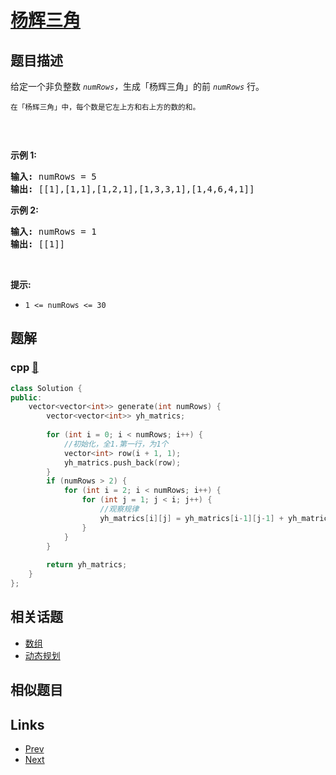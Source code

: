 
# [杨辉三角](https://leetcode-cn.com/problems/pascals-triangle)

## 题目描述

<p>给定一个非负整数 <em><code>numRows</code>，</em>生成「杨辉三角」的前 <em><code>numRows</code> </em>行。</p>

<p><small>在「杨辉三角」中，每个数是它左上方和右上方的数的和。</small></p>

<p><img alt="" src="https://pic.leetcode-cn.com/1626927345-DZmfxB-PascalTriangleAnimated2.gif" /></p>

<p> </p>

<p><strong>示例 1:</strong></p>

<pre>
<strong>输入:</strong> numRows = 5
<strong>输出:</strong> [[1],[1,1],[1,2,1],[1,3,3,1],[1,4,6,4,1]]
</pre>

<p><strong>示例 2:</strong></p>

<pre>
<strong>输入:</strong> numRows = 1
<strong>输出:</strong> [[1]]
</pre>

<p> </p>

<p><strong>提示:</strong></p>

<ul>
	<li><code>1 <= numRows <= 30</code></li>
</ul>


## 题解

### cpp [🔗](pascals-triangle.cpp) 
```cpp
class Solution {
public:
    vector<vector<int>> generate(int numRows) {
        vector<vector<int>> yh_matrics;
        
        for (int i = 0; i < numRows; i++) {
            //初始化，全1.第一行，为1个
            vector<int> row(i + 1, 1);
            yh_matrics.push_back(row);
        }
        if (numRows > 2) {
            for (int i = 2; i < numRows; i++) {
                for (int j = 1; j < i; j++) {
                    //观察规律
                    yh_matrics[i][j] = yh_matrics[i-1][j-1] + yh_matrics[i-1][j];
                }
            }
        }
        
        return yh_matrics;
    }
};
```


## 相关话题

- [数组](https://leetcode-cn.com/tag/array) 
- [动态规划](https://leetcode-cn.com/tag/dynamic-programming) 


## 相似题目



## Links

- [Prev](../populating-next-right-pointers-in-each-node-ii/README.md) 
- [Next](../triangle/README.md) 

